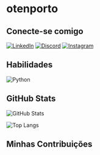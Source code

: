 # otenporto

## Conecte-se comigo

[![LinkedIn](https://img.shields.io/badge/LinkedIn-000?style=for-the-badge&logo=linkedin&logoColor=0E76A8)](https://www.linkedin.com/in/celsoportoarchitecture/)
[![Discord](https://img.shields.io/badge/Discord-000?style=for-the-badge&logo=discord)](https://www.discord.com/in/otenporto/)
[![Instagram](https://img.shields.io/badge/Instagram-000?style=for-the-badge&logo=instagram)](https://www.instagram.com/celso.portobello/)

## Habilidades

![Python](https://img.shields.io/badge/Python-000?style=for-the-badge&logo=python)


## GitHub Stats

![GitHub Stats](https://github-readme-stats.vercel.app/api?username=otenporto&theme=transparent&bg_color=000&border_color=30A3DC&show_icons=true&icon_color=30A3DC&title_color=E94D5F&text_color=FFF)

![Top Langs](https://github-readme-stats-git-masterrstaa-rickstaa.vercel.app/api/top-langs/?username=otenporto&bg_color=000&border_color=30A3DC&title_color=E94D5F&text_color=FFF)


## Minhas Contribuições